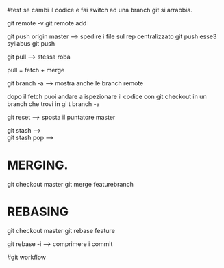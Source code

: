 #test
se cambi il codice e fai switch ad una branch git si arrabbia.

git remote -v
git remote add <url>

git push origin master --> spedire i file sul rep centralizzato
git push esse3 syllabus
git push <nameremote> <namebranch>

git pull --> stessa roba

pull = fetch + merge

git branch -a --> mostra anche le branch remote

dopo il fetch puoi andare a ispezionare il codice con git checkout in un
branch che trovi in gi t branch -a

git reset --> sposta il puntatore master 

git stash		-->		
git stash pop 	-->


# MERGING.
git checkout master
git merge featurebranch

# REBASING
git checkout master
git rebase feature

git rebase -i --> comprimere i commit

#git workflow